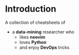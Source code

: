 # Introduction
A collection of cheatsheets of 
- a **data-mining** researcher who
  - likes **neovim**
  - loves **Python**
  - and enjoy **DevOps** tricks
